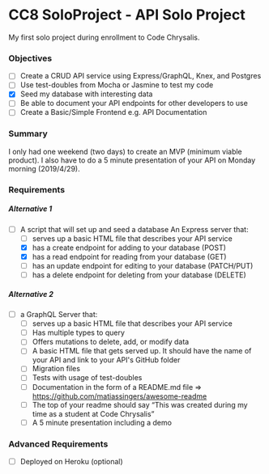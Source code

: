 # CC8 SoloProject - API Solo Project
My first solo project during enrollment to Code Chrysalis.

### Objectives
- [ ] Create a CRUD API service using Express/GraphQL, Knex, and Postgres
- [ ] Use test-doubles from Mocha or Jasmine to test my code
- [x] Seed my database with interesting data
- [ ] Be able to document your API endpoints for other developers to use
- [ ] Create a Basic/Simple Frontend e.g. API Documentation
### Summary
I only had one weekend (two days) to create an MVP (minimum viable product).
I also have to do a 5 minute presentation of your API on Monday morning (2019/4/29).

### Requirements
##### Alternative 1
- [ ] A script that will set up and seed a database
An Express server that:
  - [ ] serves up a basic HTML file that describes your API service
  - [x] has a create endpoint for adding to your database (POST)
  - [x] has a read endpoint for reading from your database (GET)
  - [ ] has an update endpoint for editing to your database (PATCH/PUT)
  - [ ] has a delete endpoint for deleting from your database (DELETE)
 
##### Alternative 2

- [ ] a GraphQL Server that:
  - [ ] serves up a basic HTML file that describes your API service
  - [ ] Has multiple types to query
  - [ ] Offers mutations to delete, add, or modify data
  - [ ] A basic HTML file that gets served up. It should have the name of your API and link to your API's GitHub folder
  - [ ] Migration files
  - [ ] Tests with usage of test-doubles
  - [ ] Documentation in the form of a README.md file => https://github.com/matiassingers/awesome-readme
  - [ ] The top of your readme should say “This was created during my time as a student at Code Chrysalis”
  - [ ] A 5 minute presentation including a demo

### Advanced Requirements
- [ ] Deployed on Heroku (optional)
